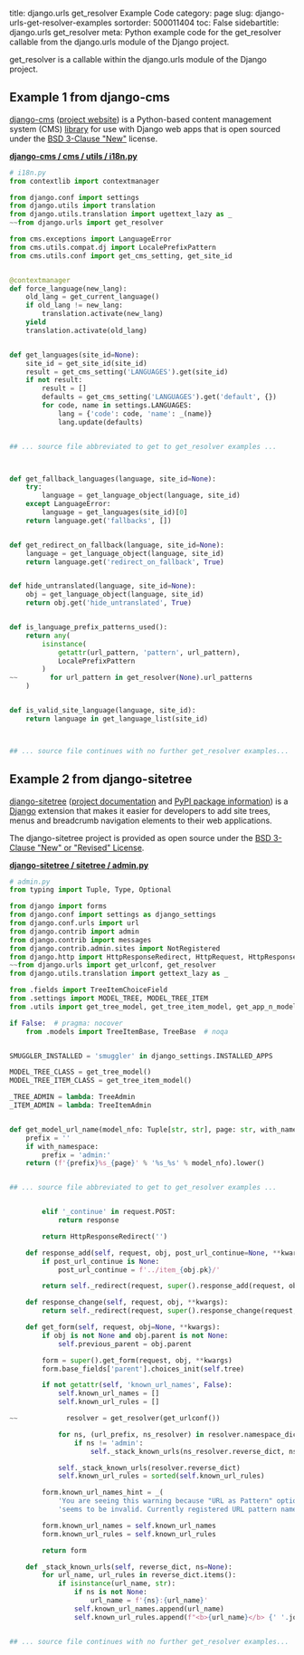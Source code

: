 title: django.urls get_resolver Example Code
category: page
slug: django-urls-get-resolver-examples
sortorder: 500011404
toc: False
sidebartitle: django.urls get_resolver
meta: Python example code for the get_resolver callable from the django.urls module of the Django project.


get_resolver is a callable within the django.urls module of the Django project.


## Example 1 from django-cms
[django-cms](https://github.com/divio/django-cms)
([project website](https://www.django-cms.org/en/)) is a Python-based
content management system (CMS) [library](https://pypi.org/project/django-cms/)
for use with Django web apps that is open sourced under the
[BSD 3-Clause "New"](https://github.com/divio/django-cms/blob/develop/LICENSE)
license.

[**django-cms / cms / utils / i18n.py**](https://github.com/divio/django-cms/blob/develop/cms/utils/i18n.py)

```python
# i18n.py
from contextlib import contextmanager

from django.conf import settings
from django.utils import translation
from django.utils.translation import ugettext_lazy as _
~~from django.urls import get_resolver

from cms.exceptions import LanguageError
from cms.utils.compat.dj import LocalePrefixPattern
from cms.utils.conf import get_cms_setting, get_site_id


@contextmanager
def force_language(new_lang):
    old_lang = get_current_language()
    if old_lang != new_lang:
        translation.activate(new_lang)
    yield
    translation.activate(old_lang)


def get_languages(site_id=None):
    site_id = get_site_id(site_id)
    result = get_cms_setting('LANGUAGES').get(site_id)
    if not result:
        result = []
        defaults = get_cms_setting('LANGUAGES').get('default', {})
        for code, name in settings.LANGUAGES:
            lang = {'code': code, 'name': _(name)}
            lang.update(defaults)


## ... source file abbreviated to get to get_resolver examples ...



def get_fallback_languages(language, site_id=None):
    try:
        language = get_language_object(language, site_id)
    except LanguageError:
        language = get_languages(site_id)[0]
    return language.get('fallbacks', [])


def get_redirect_on_fallback(language, site_id=None):
    language = get_language_object(language, site_id)
    return language.get('redirect_on_fallback', True)


def hide_untranslated(language, site_id=None):
    obj = get_language_object(language, site_id)
    return obj.get('hide_untranslated', True)


def is_language_prefix_patterns_used():
    return any(
        isinstance(
            getattr(url_pattern, 'pattern', url_pattern),
            LocalePrefixPattern
        )
~~        for url_pattern in get_resolver(None).url_patterns
    )


def is_valid_site_language(language, site_id):
    return language in get_language_list(site_id)



## ... source file continues with no further get_resolver examples...

```


## Example 2 from django-sitetree
[django-sitetree](https://github.com/idlesign/django-sitetree)
([project documentation](https://django-sitetree.readthedocs.io/en/latest/)
and
[PyPI package information](https://pypi.org/project/django-sitetree/))
is a [Django](/django.html) extension that makes it easier for
developers to add site trees, menus and breadcrumb navigation elements
to their web applications.

The django-sitetree project is provided as open source under the
[BSD 3-Clause "New" or "Revised" License](https://github.com/idlesign/django-sitetree/blob/master/LICENSE).

[**django-sitetree / sitetree / admin.py**](https://github.com/idlesign/django-sitetree/blob/master/sitetree/./admin.py)

```python
# admin.py
from typing import Tuple, Type, Optional

from django import forms
from django.conf import settings as django_settings
from django.conf.urls import url
from django.contrib import admin
from django.contrib import messages
from django.contrib.admin.sites import NotRegistered
from django.http import HttpResponseRedirect, HttpRequest, HttpResponse
~~from django.urls import get_urlconf, get_resolver
from django.utils.translation import gettext_lazy as _

from .fields import TreeItemChoiceField
from .settings import MODEL_TREE, MODEL_TREE_ITEM
from .utils import get_tree_model, get_tree_item_model, get_app_n_model

if False:  # pragma: nocover
    from .models import TreeItemBase, TreeBase  # noqa


SMUGGLER_INSTALLED = 'smuggler' in django_settings.INSTALLED_APPS

MODEL_TREE_CLASS = get_tree_model()
MODEL_TREE_ITEM_CLASS = get_tree_item_model()

_TREE_ADMIN = lambda: TreeAdmin
_ITEM_ADMIN = lambda: TreeItemAdmin


def get_model_url_name(model_nfo: Tuple[str, str], page: str, with_namespace: bool = False) -> str:
    prefix = ''
    if with_namespace:
        prefix = 'admin:'
    return (f'{prefix}%s_{page}' % '%s_%s' % model_nfo).lower()


## ... source file abbreviated to get to get_resolver examples ...


        elif '_continue' in request.POST:
            return response

        return HttpResponseRedirect('')

    def response_add(self, request, obj, post_url_continue=None, **kwargs):
        if post_url_continue is None:
            post_url_continue = f'../item_{obj.pk}/'

        return self._redirect(request, super().response_add(request, obj, post_url_continue))

    def response_change(self, request, obj, **kwargs):
        return self._redirect(request, super().response_change(request, obj))

    def get_form(self, request, obj=None, **kwargs):
        if obj is not None and obj.parent is not None:
            self.previous_parent = obj.parent

        form = super().get_form(request, obj, **kwargs)
        form.base_fields['parent'].choices_init(self.tree)

        if not getattr(self, 'known_url_names', False):
            self.known_url_names = []
            self.known_url_rules = []

~~            resolver = get_resolver(get_urlconf())

            for ns, (url_prefix, ns_resolver) in resolver.namespace_dict.items():
                if ns != 'admin':
                    self._stack_known_urls(ns_resolver.reverse_dict, ns)

            self._stack_known_urls(resolver.reverse_dict)
            self.known_url_rules = sorted(self.known_url_rules)

        form.known_url_names_hint = _(
            'You are seeing this warning because "URL as Pattern" option is active and pattern entered above '
            'seems to be invalid. Currently registered URL pattern names and parameters: ')

        form.known_url_names = self.known_url_names
        form.known_url_rules = self.known_url_rules

        return form

    def _stack_known_urls(self, reverse_dict, ns=None):
        for url_name, url_rules in reverse_dict.items():
            if isinstance(url_name, str):
                if ns is not None:
                    url_name = f'{ns}:{url_name}'
                self.known_url_names.append(url_name)
                self.known_url_rules.append(f"<b>{url_name}</b> {' '.join(url_rules[0][0][1])}")


## ... source file continues with no further get_resolver examples...

```

